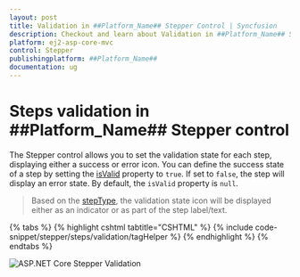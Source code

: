 ```yaml
---
layout: post
title: Validation in ##Platform_Name## Stepper Control | Syncfusion
description: Checkout and learn about Validation in ##Platform_Name## Stepper control of Syncfusion Essential JS 2 and more.
platform: ej2-asp-core-mvc
control: Stepper
publishingplatform: ##Platform_Name##
documentation: ug
---
```


# Steps validation in ##Platform_Name## Stepper control

The Stepper control allows you to set the validation state for each step, displaying either a success or error icon. You can define the success state of a step by setting the [isValid](https://help.syncfusion.com/cr/aspnetcore-js2/Syncfusion.EJ2.Navigations.Step.html#Syncfusion_EJ2_Navigations_Step_IsValid) property to `true`. If set to `false`, the step will display an error state. By default, the `isValid` property is `null`.

> Based on the [stepType](https://help.syncfusion.com/cr/aspnetcore-js2/Syncfusion.EJ2.Navigations.Stepper.html#Syncfusion_EJ2_Navigations_Stepper_StepType), the validation state icon will be displayed either as an indicator or as part of the step label/text.

{% tabs %}
{% highlight cshtml tabtitle="CSHTML" %}
{% include code-snippet/stepper/steps/validation/tagHelper %}
{% endhighlight %}
{% endtabs %}

![ASP.NET Core Stepper Validation](images/stepper-validation.jpg)